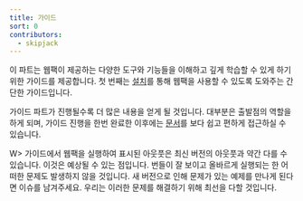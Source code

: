 ```yaml
---
title: 가이드
sort: 0
contributors:
  - skipjack
---
```


이 파트는 웹팩이 제공하는 다양한 도구와 기능들을 이해하고 깊게 학습할 수 있게 하기 위한 가이드를 제공합니다. 첫 번째는 [설치](/guides/installation)를 통해 웹팩을 사용할 수 있도록 도와주는 간단한 가이드입니다.

가이드 파트가 진행될수록 더 많은 내용을 얻게 될 것입니다. 대부분은 출발점의 역할을 하게 되며, 가이드 진행을 한번 완료한 이후에는 [문서](/configuration)를 보다 쉽고 편하게 접근하실 수 있습니다.

W> 가이드에서 웹팩을 실행하여 표시된 아웃풋은 최신 버전의 아웃풋과 약간 다를 수 있습니다. 이것은 예상될 수 있는 점입니다. 
번들이 잘 보이고 올바르게 실행되는 한 어떠한 문제도 발생하지 않을 것입니다. 새 버전으로 인해 문제가 있는 예제를 만나게 된다면 이슈를 남겨주세요. 우리는 이러한 문제를 해결하기 위해 최선을 다할 것입니다.
